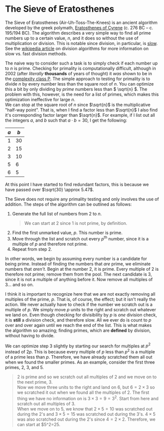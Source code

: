 # The Sieve of Eratosthenes

The Sieve of Eratosthenes (Air-Uh-Toss-The-Knees) is an ancient algorithm developed by the greek polymath, [Eratosthenes of Cyrene](https://en.wikipedia.org/wiki/Eratosthenes) (c. 276 BC – c. 195/194 BC).  The algorithm describes a very simple way to find all prime numbers up to a certain value, $n$, and it does so without the use of multiplication or division.  This is notable since division, in particular, is [slow](https://en.wikipedia.org/wiki/Computational_complexity_of_mathematical_operations).  See the [wikipedia article](https://en.wikipedia.org/wiki/Division_algorithm#Fast_division_methods) on division algorithms for more information on slow vs. fast division methods.

The naive way to consider such a task is to simply check if each number up to $n$ is prime. Checking for primality is computationally difficult, although in 2002 (after *literally* **thousands** of years of thought) it *was* shown to be in the [complexity class P](https://en.wikipedia.org/wiki/P_(complexity)).  The simple approach to testing for primality is to divide $n$ by every number less than the square root of $n$.  You can optimize this a bit by only dividing by *prime* numbers less than $ \sqrt{n} $.  The problem with this, however, is the need for a list of primes, which makes this optimization ineffective for large $n$.  
We can stop at the square root of $n$ since $\sqrt{n}$ is the multiplicative "half-way point".  That is, when I find a factor less than $\sqrt{n}$ I also find it's corresponding factor larger than $\sqrt{n}$.  For example, if I list out all the integers $a$, and $b$ such that $a \cdot b = 30$, I get the following:  

| $a$ | $b$ |
|-|-|
| 1 | 30 |
| 2 | 15 |
| 3 | 10 |
| 5 | 6 |
| 6 | 5 |

At this point I have started to find redundant factors, this is because we have passed over $\sqrt{30} \approx 5.47$.

The Sieve does not require any primality testing and only involves the use of addition.  The steps of the algorithm can be outlined as follows:

1. Generate the full list of numbers from $2$ to $n$.  
    > We can start at 2 since 1 is not prime, by definition.
2. Find the first unmarked value, $p$. This number is prime.
3. Move through the list and scratch out every $p^{\text{th}}$ number, since it is a multiple of $p$ and therefore not prime.
4. Repeat from step 2.

In other words, we begin by assuming every number is a candidate for being prime. Instead of finding the numbers that *are* prime, we eliminate numbers that *aren't*. Begin at the number $2$, it is prime. Every multiple of $2$ is therefore not prime; remove them from the pool. The next candidate is $3$, since it is not a multiple of anything before it. Now remove all multiples of $3$... and so on.  

I think it is important to recognize here that we are not exactly removing all multiples of the prime, $p$.  That is, of course, the effect; but it isn't really the action.  We never actually have to check if the number we scratch out is a multiple of $p$.  We simply move $p$ units to the right and scratch out whatever we land on. Even though checking for divisibility by $p$ is *one* division check, it is **still** a division check, and therefore slow. All we ever do is count to $p$ over and over again until we reach the end of the list.  This is what makes the algorithm so amazing; finding primes, which are **defined** by division, without having to divide.

We can optimize step 3 slightly by starting our search for multiples at $p^2$ instead of $2p$.  This is because every multiple of $p$ less than $p^2$ is a multiple of a prime less than $p$. Therefore, we have already scratched them all out when we found the smaller primes.  As an example, consider the first three primes, $2$, $3$, and $5$.  
>$2$ is prime and so we scratch out all multiples of $2$ and we move on to the next prime, $3$.  
Now we move three units to the right and land on $6$, but $6=2\times3$ so we scratched it out when we found all the multiples of $2$.  The first thing we have no information on is $3\times3 = 9 = 3^2$.  Start from here and scratch out all multiples of 3.  
When we move on to $5$, we know that $2\times5 =10$ was scratched out during the $2$'s and $3\times5=15$ was scratched out during the $3$'s.  $4\times5$ was also scratched out during the $2$'s since $4=2\times2$.  Therefore, we can start at $5^2=25.
